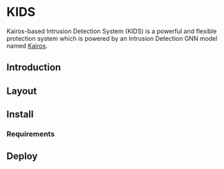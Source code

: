 # KIDS

Kairos-based Intrusion Detection System (KIDS) is a powerful and flexible protection system which is powered by an Intrusion Detection GNN model named [Kairos](https://github.com/ProvenanceAnalytics/kairos/tree/main).

## Introduction

## Layout

## Install

### Requirements

## Deploy
